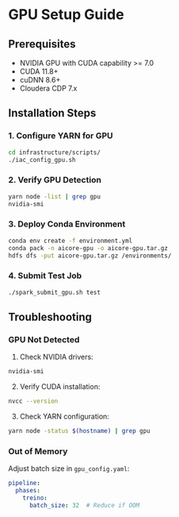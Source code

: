 # GPU Setup Guide

## Prerequisites

- NVIDIA GPU with CUDA capability >= 7.0
- CUDA 11.8+
- cuDNN 8.6+
- Cloudera CDP 7.x

## Installation Steps

### 1. Configure YARN for GPU

```bash
cd infrastructure/scripts/
./iac_config_gpu.sh
```

### 2. Verify GPU Detection

```bash
yarn node -list | grep gpu
nvidia-smi
```

### 3. Deploy Conda Environment

```bash
conda env create -f environment.yml
conda pack -n aicore-gpu -o aicore-gpu.tar.gz
hdfs dfs -put aicore-gpu.tar.gz /environments/
```

### 4. Submit Test Job

```bash
./spark_submit_gpu.sh test
```

## Troubleshooting

### GPU Not Detected

1. Check NVIDIA drivers:
```bash
nvidia-smi
```

2. Verify CUDA installation:
```bash
nvcc --version
```

3. Check YARN configuration:
```bash
yarn node -status $(hostname) | grep gpu
```

### Out of Memory

Adjust batch size in `gpu_config.yaml`:
```yaml
pipeline:
  phases:
    treino:
      batch_size: 32  # Reduce if OOM
```
